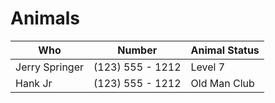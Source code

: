 # Animals

Who | Number | Animal Status
----|--------|--------------
Jerry Springer | (123) 555 - 1212 | Level 7
Hank Jr | (123) 555 - 1212 | Old Man Club
